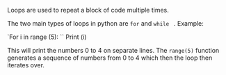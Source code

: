 
Loops are used to repeat a block of code multiple times.

The two main types of loops in python are `for` and  `while ` . Example:  

`For i in range (5):
  ``  Print (i) 


This will print the numbers 0 to 4 on separate lines. The `range(5)`  function generates a sequence of numbers from 0 to 4 which then the loop then iterates over.

